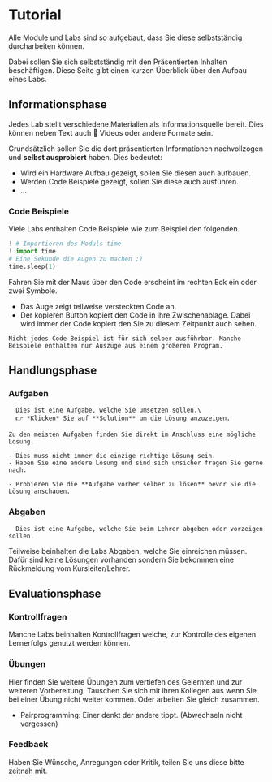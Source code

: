# Tutorial

Alle Module und Labs sind so aufgebaut, dass Sie diese selbstständig durcharbeiten können.

Dabei sollen Sie sich selbstständig mit den Präsentierten Inhalten beschäftigen.
Diese Seite gibt einen kurzen Überblick über den Aufbau eines Labs.

## Informationsphase

Jedes Lab stellt verschiedene Materialien als Informationsquelle bereit.
Dies können neben Text auch 🎥 Videos oder andere Formate sein.

Grundsätzlich sollen Sie die dort präsentierten Informationen nachvollzogen und **selbst ausprobiert** haben.
Dies bedeutet:

- Wird ein Hardware Aufbau gezeigt, sollen Sie diesen auch aufbauen.
- Werden Code Beispiele gezeigt, sollen Sie diese auch ausführen.
- ...

### Code Beispiele

Viele Labs enthalten Code Beispiele wie zum Beispiel den folgenden.
```py
! # Importieren des Moduls time
! import time
# Eine Sekunde die Augen zu machen ;)
time.sleep(1)
```

Fahren Sie mit der Maus über den Code erscheint im rechten Eck ein oder zwei Symbole.
- Das Auge zeigt teilweise versteckten Code an.
- Der kopieren Button kopiert den Code in ihre Zwischenablage.
  Dabei wird immer der Code kopiert den Sie zu diesem Zeitpunkt auch sehen.

~~~admonish warning
Nicht jedes Code Beispiel ist für sich selber ausführbar. Manche Beispiele enthalten nur Auszüge aus einem größeren Program.
~~~

## Handlungsphase

### Aufgaben

```admonish task
  Dies ist eine Aufgabe, welche Sie umsetzen sollen.\
  👉 *Klicken* Sie auf **Solution** um die Lösung anzuzeigen.
```

```admonish solution
Zu den meisten Aufgaben finden Sie direkt im Anschluss eine mögliche Lösung.

- Dies muss nicht immer die einzige richtige Lösung sein.
- Haben Sie eine andere Lösung und sind sich unsicher fragen Sie gerne nach.

- Probieren Sie die **Aufgabe vorher selber zu lösen** bevor Sie die Lösung anschauen.
```

### Abgaben

```admonish task title="Task (Abgabe)"
  Dies ist eine Aufgabe, welche Sie beim Lehrer abgeben oder vorzeigen sollen.
```
Teilweise beinhalten die Labs Abgaben, welche Sie einreichen müssen.
Dafür sind keine Lösungen vorhanden sondern Sie bekommen eine Rückmeldung vom Kursleiter/Lehrer.


## Evaluationsphase

### Kontrollfragen

Manche Labs beinhalten Kontrollfragen welche, zur Kontrolle des eigenen Lernerfolgs genutzt werden können.

### Übungen

Hier finden Sie weitere Übungen zum vertiefen des Gelernten und zur weiteren Vorbereitung.
Tauschen Sie sich mit ihren Kollegen aus wenn Sie bei einer Übung nicht weiter kommen. Oder arbeiten Sie gleich zusammen.

- Pairprogramming:  Einer denkt der andere tippt.  (Abwechseln nicht vergessen)


### Feedback

Haben Sie Wünsche, Anregungen oder Kritik, teilen Sie uns diese bitte zeitnah mit.
